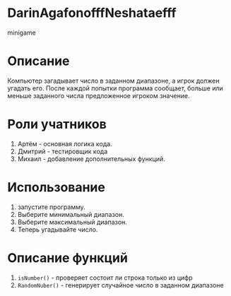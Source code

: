 # DarinAgafonofffNeshataefff
minigame
# Описание
Компьютер загадывает число в заданном диапазоне, а игрок должен угадать его. После каждой попытки программа сообщает, больше или меньше заданного числа предложенное игроком значение.
 # Роли учатников
 1. Артём - основная логика кода.
 2. Дмитрий - тестировщик кода
 3. Михаил - добавление дополнительных функций.
#  Использование
1. запустите программу.
2. Выберите минимальный диапазон.
3. Выберите максимальный диапазон.
4. Теперь угадывайте число.
# Описание функций
1. ```isNumber()``` - проверяет состоит ли строка только из цифр
2. ```RandomNuber()``` - генерирует случайное число в заданном диапазоне
